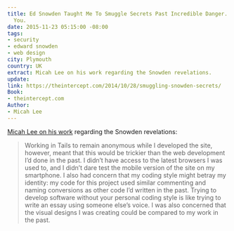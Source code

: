 ```yaml
---
title: Ed Snowden Taught Me To Smuggle Secrets Past Incredible Danger. Now I Teach
  You.
date: 2015-11-23 05:15:00 -08:00
tags:
- security
- edward snowden
- web design
city: Plymouth
country: UK
extract: Micah Lee on his work regarding the Snowden revelations.
update:
link: https://theintercept.com/2014/10/28/smuggling-snowden-secrets/
Book:
- theintercept.com
Author:
- Micah Lee
---
```


[Micah Lee on his work](https://theintercept.com/2014/10/28/smuggling-snowden-secrets/) regarding the Snowden revelations:

> Working in Tails to remain anonymous while I developed the site, however, meant that this would be trickier than the web development I’d done in the past. I didn’t have access to the latest browsers I was used to, and I didn’t dare test the mobile version of the site on my smartphone. I also had concern that my coding style might betray my identity: my code for this project used similar commenting and naming conversions as other code I’d written in the past. Trying to develop software without your personal coding style is like trying to write an essay using someone else’s voice. I was also concerned that the visual designs I was creating could be compared to my work in the past.
